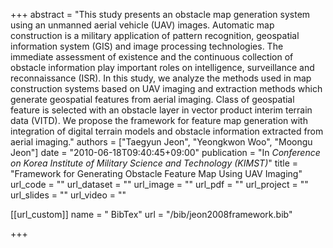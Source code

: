 +++
abstract = "This study presents an obstacle map generation system using an unmanned aerial vehicle (UAV) images. Automatic map construction is a military application of pattern recognition, geospatial information system (GIS) and image processing technologies. The immediate assessment of existence and the continuous collection of obstacle information play important roles on intelligence, surveillance and reconnaissance (ISR). In this study, we analyze the methods used in map construction systems based on UAV imaging and extraction methods which generate geospatial features from aerial imaging. Class of geospatial feature is selected with an obstacle layer in vector product interim terrain data (VITD). We propose the framework for feature map generation with integration of digital terrain models and obstacle information extracted from aerial imaging."
authors = ["Taegyun Jeon", "Yeongkwon Woo", "Moongu Jeon"]
date = "2010-06-18T09:40:45+09:00"
publication = "In *Conference on Korea Institute of Military Science and Technology (KIMST)*"
title = "Framework for Generating Obstacle Feature Map Using UAV Imaging"
url_code = ""
url_dataset = ""
url_image = ""
url_pdf = ""
url_project = ""
url_slides = ""
url_video = ""

[[url_custom]]
name = " BibTex"
url = "/bib/jeon2008framework.bib"


+++

